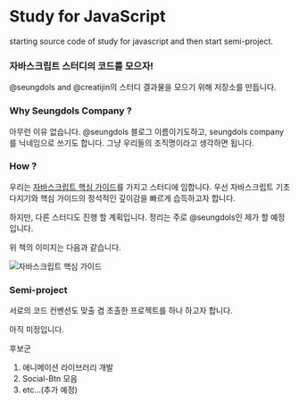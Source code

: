 # Study for JavaScript
starting source code of study for javascript and then start semi-project.

### 자바스크립트 스터디의 코드를 모으자!

@seungdols and @creatijin의 스터디 결과물을 모으기 위해 저장소를 만듭니다. 

### Why Seungdols Company ?

아무런 이유 없습니다. @seungdols 블로그 이름이기도하고, seungdols company를 닉네임으로 쓰기도 합니다. 
그냥 우리들의 조직명이라고 생각하면 됩니다. 


### How ?

우리는 [자바스크립트 핵심 가이드](http://www.hanbit.co.kr/store/books/look.php?p_code=B7288500843)를 가지고 스터디에 임합니다. 우선 자바스크립트 기초 다지기와 핵심 가이드의 정석적인 깊이감을 빠르게 습득하고자 합니다. 

하지만, 다른 스터디도 진행 할 계획입니다. 정리는 주로 @seungdols인 제가 할 예정입니다.

위 책의 이미지는 다음과 같습니다. 

![자바스크립트 핵심 가이드](http://www.hanbit.co.kr/data/books/B7288500843_l.jpg)


### Semi-project

서로의 코드 컨벤션도 맞출 겸 초촐한 프로젝트를 하나 하고자 합니다. 

아직 미정입니다. 

후보군 

1. 애니메이션 라이브러리 개발
2. Social-Btn 모음
3. etc...(추가 예정)
